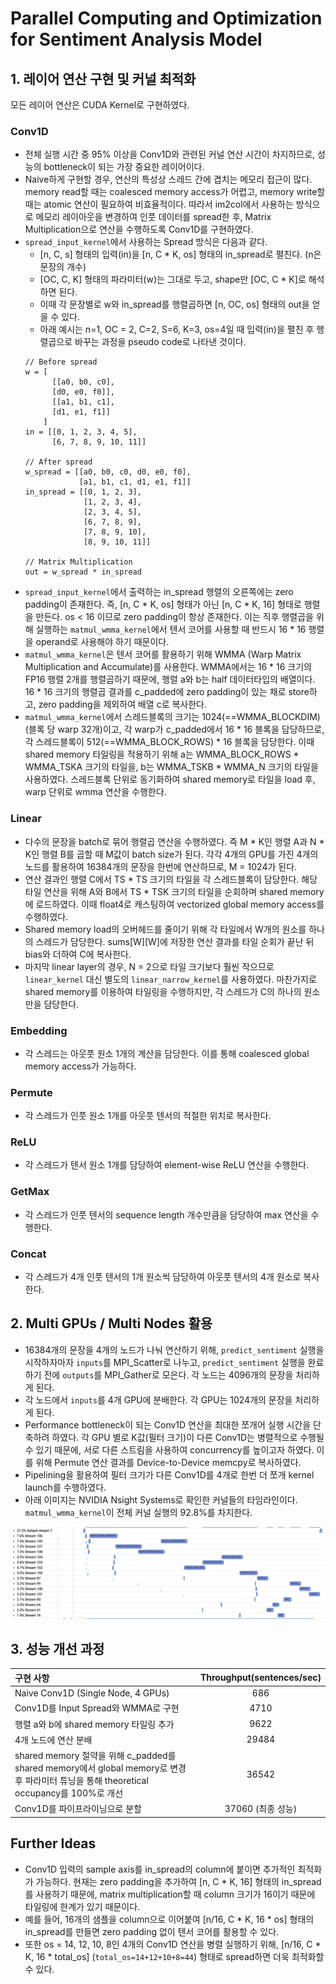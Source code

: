 # Parallel Computing and Optimization for Sentiment Analysis Model

## 1. 레이어 연산 구현 및 커널 최적화
모든 레이어 연산은 CUDA Kernel로 구현하였다.   
### Conv1D
- 전체 실행 시간 중 95% 이상을 Conv1D와 관련된 커널 연산 시간이 차지하므로, 성능의 bottleneck이 되는 가장 중요한 레이어이다.
- Naive하게 구현할 경우, 연산의 특성상 스레드 간에 겹치는 메모리 접근이 많다. memory read할 때는 coalesced memory access가 어렵고, memory write할 때는 atomic 연산이 필요하여 비효율적이다. 따라서 im2col에서 사용하는 방식으로 메모리 레이아웃을 변경하여 인풋 데이터를 spread한 후, Matrix Multiplication으로 연산을 수행하도록 Conv1D를 구현하였다.
- `spread_input_kernel`에서 사용하는 Spread 방식은 다음과 같다. 
  - [n, C, s] 형태의 입력(in)을 [n, C * K, os] 형태의 in_spread로 펼친다. (n은 문장의 개수)
  - [OC, C, K] 형태의 파라미터(w)는 그대로 두고, shape만 [OC, C * K]로 해석하면 된다.
  - 이때 각 문장별로 w와 in_spread를 행렬곱하면 [n, OC, os] 형태의 out을 얻을 수 있다. 
  - 아래 예시는 n=1, OC = 2, C=2, S=6, K=3, os=4일 때 입력(in)을 펼친 후 행렬곱으로 바꾸는 과정을 pseudo code로 나타낸 것이다.
  ```
  // Before spread
  w = [
        [[a0, b0, c0],
        [d0, e0, f0]],
        [[a1, b1, c1],
        [d1, e1, f1]]
      ]
  in = [[0, 1, 2, 3, 4, 5],
        [6, 7, 8, 9, 10, 11]]

  // After spread
  w_spread = [[a0, b0, c0, d0, e0, f0],
              [a1, b1, c1, d1, e1, f1]]
  in_spread = [[0, 1, 2, 3],
               [1, 2, 3, 4],
               [2, 3, 4, 5],
               [6, 7, 8, 9],
               [7, 8, 9, 10],
               [8, 9, 10, 11]]

  // Matrix Multiplication
  out = w_spread * in_spread
  ```
- `spread_input_kernel`에서 출력하는 in_spread 행렬의 오른쪽에는 zero padding이 존재한다. 즉, [n, C * K, os] 형태가 아닌 [n, C * K, 16] 형태로 행렬을 만든다. os < 16 이므로 zero padding이 항상 존재한다. 이는 직후 행렬곱을 위해 실행하는 `matmul_wmma_kernel`에서 텐서 코어를 사용할 때 반드시 16 * 16 행렬을 operand로 사용해야 하기 때문이다.
- `matmul_wmma_kernel`은 텐서 코어를 활용하기 위해 WMMA (Warp Matrix Multiplication and Accumulate)를 사용한다. WMMA에서는 16 * 16 크기의 FP16 행렬 2개를 행렬곱하기 때문에, 행렬 a와 b는 half 데이터타입의 배열이다. 16 * 16 크기의 행렬곱 결과를 c_padded에 zero padding이 있는 채로 store하고, zero padding을 제외하여 배열 c로 복사한다. 
- `matmul_wmma_kernel`에서 스레드블록의 크기는 1024(==WMMA_BLOCKDIM) (블록 당 warp 32개)이고, 각 warp가 c_padded에서 16 * 16 블록을 담당하므로, 각 스레드블록이 512(==WMMA_BLOCK_ROWS) * 16 블록을 담당한다. 이때 shared memory 타일링을 적용하기 위해 a는 WMMA_BLOCK_ROWS * WMMA_TSKA 크기의 타일을, b는 WMMA_TSKB * WMMA_N 크기의 타일을 사용하였다. 스레드블록 단위로 동기화하여 shared memory로 타일을 load 후, warp 단위로 wmma 연산을 수행한다. 

### Linear
- 다수의 문장을 batch로 묶어 행렬곱 연산을 수행하였다. 즉 M * K인 행렬 A과 N * K인 행렬 B를 곱할 때 M값이 batch size가 된다. 각각 4개의 GPU를 가진 4개의 노드를 활용하여 16384개의 문장을 한번에 연산하므로, M = 1024가 된다. 
- 연산 결과인 행렬 C에서 TS * TS 크기의 타일을 각 스레드블록이 담당한다. 해당 타일 연산을 위해 A와 B에서 TS * TSK 크기의 타일을 순회하며 shared memory에 로드하였다. 이때 float4로 캐스팅하여 vectorized global memory access를 수행하였다.
- Shared memory load의 오버헤드를 줄이기 위해 각 타일에서 W개의 원소를 하나의 스레드가 담당한다. sums[W][W]에 저장한 연산 결과를 타일 순회가 끝난 뒤 bias와 더하여 C에 복사한다.
- 마지막 linear layer의 경우, N = 2으로 타일 크기보다 훨씬 작으므로 `linear_kernel` 대신 별도의 `linear_narrow_kernel`를 사용하였다. 마찬가지로 shared memory를 이용하여 타일링을 수행하지만, 각 스레드가 C의 하나의 원소만을 담당한다.
### Embedding
- 각 스레드는 아웃풋 원소 1개의 계산을 담당한다. 이를 통해 coalesced global memory access가 가능하다.
### Permute
- 각 스레드가 인풋 원소 1개를 아웃풋 텐서의 적절한 위치로 복사한다.
### ReLU
- 각 스레드가 텐서 원소 1개를 담당하여 element-wise ReLU 연산을 수행한다.
### GetMax
- 각 스레드가 인풋 텐서의 sequence length 개수만큼을 담당하여 max 연산을 수행한다.

<div style="page-break-after: always;"></div>

### Concat
- 각 스레드가 4개 인풋 텐서의 1개 원소씩 담당하여 아웃풋 텐서의 4개 원소로 복사한다.

## 2. Multi GPUs / Multi Nodes 활용
- 16384개의 문장을 4개의 노드가 나눠 연산하기 위해, `predict_sentiment` 실행을 시작하자마자 `inputs`를 MPI_Scatter로 나누고, `predict_sentiment` 실행을 완료하기 전에 `outputs`를 MPI_Gather로 모은다. 각 노드는 4096개의 문장을 처리하게 된다.
- 각 노드에서 `inputs`를 4개 GPU에 분배한다. 각 GPU는 1024개의 문장을 처리하게 된다.
- Performance bottleneck이 되는 Conv1D 연산을 최대한 쪼개어 실행 시간을 단축하려 하였다. 각 GPU 별로 K값(필터 크기)이 다른 Conv1D는 병렬적으로 수행될 수 있기 때문에, 서로 다른 스트림을 사용하여 concurrency를 높이고자 하였다. 이를 위해 Permute 연산 결과를 Device-to-Device memcpy로 복사하였다.
- Pipelining을 활용하여 필터 크기가 다른 Conv1D를 4개로 한번 더 쪼개 kernel launch를 수행하였다.
- 아래 이미지는 NVIDIA Nsight Systems로 확인한 커널들의 타임라인이다. `matmul_wmma_kernel`이 전체 커널 실행의 92.8%를 차지한다.

![result](./nsys-final-timeline.png)

## 3. 성능 개선 과정
|구현 사항|Throughput(sentences/sec)|
|:-|:-:|
|Naive Conv1D (Single Node, 4 GPUs)|686|
|Conv1D를 Input Spread와 WMMA로 구현|4710|
|행렬 a와 b에 shared memory 타일링 추가|9622|
|4개 노드에 연산 분배|29484|
|shared memory 절약을 위해 c_padded를 shared memory에서 global memory로 변경 후 파라미터 튜닝을 통해 theoretical occupancy를 100%로 개선|36542|
|Conv1D를 파이프라이닝으로 분할|37060 (최종 성능)|

## Further Ideas
- Conv1D 입력의 sample axis를 in_spread의 column에 붙이면 추가적인 최적화가 가능하다. 현재는 zero padding을 추가하여 [n, C * K, 16] 형태의 in_spread를 사용하기 때문에, matrix multiplication할 때 column 크기가 16이기 때문에 타일링에 한계가 있기 때문이다.
- 예를 들어, 16개의 샘플을 column으로 이어붙여 [n/16, C * K, 16 * os] 형태의 in_spread를 만들면 zero padding 없이 텐서 코어를 활용할 수 있다.
- 또한 os = 14, 12, 10, 8인 4개의 Conv1D 연산을 병렬 실행하기 위해, [n/16, C * K, 16 * total_os] (`total_os=14+12+10+8=44`) 형태로 spread하면 더욱 최적화할 수 있다.